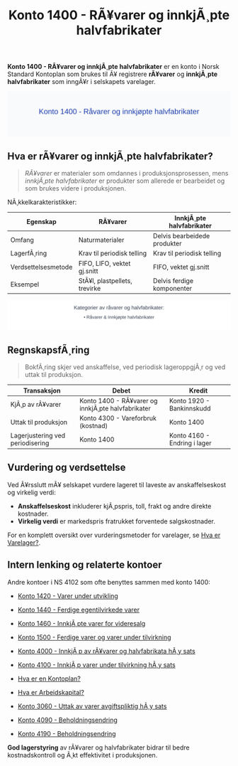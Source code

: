 ﻿---
title: "Konto 1400 - RÃ¥varer og innkjÃ¸pte halvfabrikater"
meta_title: "1400-raavarer-og-innkjopte-halvfabrikater"
meta_description: '**Konto 1400 - RÃ¥varer og innkjÃ¸pte halvfabrikater** er en konto i Norsk Standard Kontoplan som brukes til Ã¥ registrere **rÃ¥varer** og **innkjÃ¸pte halvfabr...'
slug: 1400-raavarer-og-innkjopte-halvfabrikater
type: blog
layout: pages/single
---

**Konto 1400 - RÃ¥varer og innkjÃ¸pte halvfabrikater** er en konto i Norsk Standard Kontoplan som brukes til Ã¥ registrere **rÃ¥varer** og **innkjÃ¸pte halvfabrikater** som inngÃ¥r i selskapets varelager.

![Illustrasjon av konto 1400 RÃ¥varer og innkjÃ¸pte halvfabrikater](1400-raavarer-og-innkjopte-halvfabrikater-image.svg)

## Hva er rÃ¥varer og innkjÃ¸pte halvfabrikater?

> *RÃ¥varer* er materialer som omdannes i produksjonsprosessen, mens *innkjÃ¸pte halvfabrikater* er produkter som allerede er bearbeidet og som brukes videre i produksjonen.

NÃ¸kkelkarakteristikker:

| Egenskap                     | RÃ¥varer                      | InnkjÃ¸pte halvfabrikater          |
| ----------------------------- | ---------------------------- | --------------------------------- |
| Omfang                        | Naturmaterialer              | Delvis bearbeidede produkter      |
| LagerfÃ¸ring                   | Krav til periodisk telling   | Krav til periodisk telling        |
| Verdsettelsesmetode           | FIFO, LIFO, vektet gj.snitt  | FIFO, vektet gj.snitt             |
| Eksempel                      | StÃ¥l, plastpellets, trevirke | Delvis ferdige komponenter        |

![Kategorier av rÃ¥varer og halvfabrikater](1400-kategorier-rawvarer-halvfabrikater.svg)

## RegnskapsfÃ¸ring

> BokfÃ¸ring skjer ved anskaffelse, ved periodisk lageroppgjÃ¸r og ved uttak til produksjon.

| Transaksjon                       | Debet                                                   | Kredit                        |
| --------------------------------- | ------------------------------------------------------- | ----------------------------- |
| KjÃ¸p av rÃ¥varer                   | Konto 1400 - RÃ¥varer og innkjÃ¸pte halvfabrikater         | Konto 1920 - Bankinnskudd     |
| Uttak til produksjon              | Konto 4300 - Vareforbruk (kostnad)                       | Konto 1400                     |
| Lagerjustering ved periodisering  | Konto 1400                                              | Konto 4160 - Endring i lager   |

## Vurdering og verdsettelse

Ved Ã¥rsslutt mÃ¥ selskapet vurdere lageret til laveste av anskaffelseskost og virkelig verdi:

* **Anskaffelseskost** inkluderer kjÃ¸pspris, toll, frakt og andre direkte kostnader.
* **Virkelig verdi** er markedspris fratrukket forventede salgskostnader.

For en komplett oversikt over vurderingsmetoder for varelager, se [Hva er Varelager?](/blogs/regnskap/hva-er-varelager "Hva er Varelager? Komplett Guide til LagerfÃ¸ring og Verdivurdering").

## Intern lenking og relaterte kontoer

Andre kontoer i NS 4102 som ofte benyttes sammen med konto 1400:

* [Konto 1420 - Varer under utvikling](/blogs/kontoplan/1420-varer-under-utvikling "Konto 1420 - Varer under utvikling")
* [Konto 1440 - Ferdige egentilvirkede varer](/blogs/kontoplan/1440-ferdige-egentilvirkede-varer "Konto 1440 - Ferdige egentilvirkede varer")
* [Konto 1460 - InnkjÃ¸pte varer for videresalg](/blogs/kontoplan/1460-innkjopte-varer-for-videresalg "Konto 1460 - InnkjÃ¸pte varer for videresalg")
* [Konto 1500 - Ferdige varer og varer under tilvirkning](/blogs/kontoplan/1500-ferdige-varer-og-varer-under-tilvirkning "Konto 1500 - Ferdige varer og varer under tilvirkning")
* [Konto 4000 - InnkjÃ¸p av rÃ¥varer og halvfabrikata hÃ¸y sats](/blogs/kontoplan/4000-innkjop-av-raavarer-og-halvfabrikata-hoy-sats "Konto 4000 - InnkjÃ¸p av rÃ¥varer og halvfabrikata hÃ¸y sats")
* [Konto 4100 - InnkjÃ¸p varer under tilvirkning hÃ¸y sats](/blogs/kontoplan/4100-innkjop-varer-under-tilvirkning-hoy-sats "Konto 4100 - InnkjÃ¸p varer under tilvirkning hÃ¸y sats")
* [Hva er en Kontoplan?](/blogs/regnskap/hva-er-kontoplan "Hva er en Kontoplan? Komplett Guide til Kontoplaner i Norsk Regnskap")
* [Hva er Arbeidskapital?](/blogs/regnskap/hva-er-arbeidskapital "Hva er Arbeidskapital? En Komplett Guide til Working Capital")
* [Konto 3060 - Uttak av varer avgiftspliktig hÃ¸y sats](/blogs/kontoplan/3060-uttak-av-varer-avgiftspliktig-hoy-sats "Konto 3060 - Uttak av varer avgiftspliktig hÃ¸y sats")
* [Konto 4090 - Beholdningsendring](/blogs/kontoplan/4090-beholdningsendring "Konto 4090 - Beholdningsendring")

* [Konto 4190 - Beholdningsendring](/blogs/kontoplan/4190-beholdningsendring "Konto 4190 - Beholdningsendring")

**God lagerstyring** av rÃ¥varer og halvfabrikater bidrar til bedre kostnadskontroll og Ã¸kt effektivitet i produksjonen.

